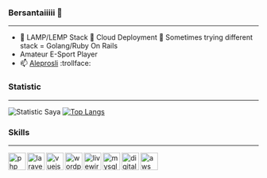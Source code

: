 ### Bersantaiiiii 👋
---- 

- 🔭 LAMP/LEMP Stack :thought_balloon: Cloud Deployment 💬 Sometimes trying different stack = Golang/Ruby On Rails
- Amateur E-Sport Player
- 📫 [Aleprosli](https://aleprosli.my/) :trollface:

### Statistic
---- 

![Statistic Saya](https://github-readme-stats.vercel.app/api?username=aleprosli&show_icons=true)
[![Top Langs](https://github-readme-stats.vercel.app/api/top-langs/?username=aleprosli&layout=compact&langs_count=12)](https://github.com/anuraghazra/github-readme-stats)

### Skills
---- 

<a href="#"><img align="left" alt="php" title="php" width="35px" src="https://cdn.iconscout.com/icon/free/png-64/php-2752101-2284918.png" /></a>
<a href="#"><img align="left" alt="laravel" title="laravel" width="35px" src="https://cdn.iconscout.com/icon/free/png-64/laravel-3-1175147.png" /></a>
<a href="#"><img align="left" alt="vuejs" title="vuejs" width="35px" src="https://cdn.iconscout.com/icon/free/png-64/vuejs-1175052.png" /></a>
<a href="#"><img align="left" alt="wordpress" title="wordpress" width="35px" src="https://cdn.iconscout.com/icon/free/png-64/wordpress-logo-3001992-2496108.png" /></a>
<a href="#"><img align="left" alt="livewire" title="livewire" width="35px" src="https://laravel-livewire.com/img/twitter.png" /></a>
<a href="#"><img align="left" alt="mysql" title="mysql" width="35px" src="https://cdn.iconscout.com/icon/free/png-64/mysql-3628940-3030165.png" /></a>
<a href="#"><img align="left" alt="digitalocean" title="digitalocean" width="35px" src="https://cdn.iconscout.com/icon/free/png-64/digital-ocean-3521385-2944829.png" /></a>
<a href="#"><img align="left" alt="aws" title="aws" width="35px" src="https://cdn.iconscout.com/icon/free/png-64/aws-1869025-1583149.png" /></a>



